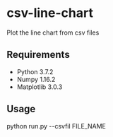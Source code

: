 # csv-line-chart
Plot the line chart from csv files

## Requirements
- Python 3.7.2
- Numpy 1.16.2
- Matplotlib 3.0.3

## Usage
python run.py --csvfil FILE_NAME
